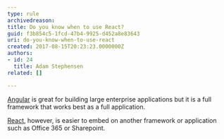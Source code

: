 ```yaml
---
type: rule
archivedreason: 
title: Do you know when to use React?
guid: f3b854c5-1fcd-47b4-9925-d452a8e83643
uri: do-you-know-when-to-use-react
created: 2017-08-15T20:23:23.0000000Z
authors:
- id: 24
  title: Adam Stephensen
related: []

---
```



<p>
   <a href="https&#58;//www.ssw.com.au/ssw/Consulting/Angular.aspx">Angular</a> is great  for building large enterprise applications but it is a full framework that works best as a full application.</p><p> <a href="https&#58;//www.ssw.com.au/ssw/Consulting/React.aspx">React</a>​,&#160;however, is easier to embed on another framework or application such as Office 365 or Sharepoint.</p><br>
<br><excerpt class='endintro'></excerpt><br>



